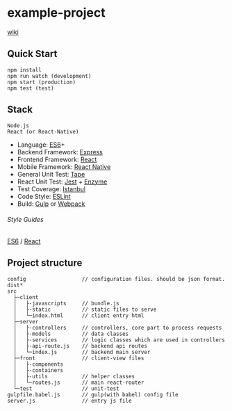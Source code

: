# example-project
[wiki](https://github.com/ovekyc/node-example-project/wiki)

## Quick Start

    npm install
    npm run watch (development)
    npm start (production)
    npm test (test)

## Stack

    Node.js
    React (or React-Native)

* Language: [ES6](https://babeljs.io/docs/learn-es2015/)+
* Backend Framework: [Express](https://expressjs.com/)
* Frontend Framework: [React](https://facebook.github.io/react/)
* Mobile Framework: [React Native](https://facebook.github.io/react-native/)
* General Unit Test: [Tape](https://github.com/substack/tape)
* React Unit Test: [Jest](http://facebook.github.io/jest/) + [Enzyme](https://github.com/airbnb/enzyme)
* Test Coverage: [Istanbul](https://github.com/gotwarlost/istanbul)
* Code Style: [ESLint](http://eslint.org/)
* Build: [Gulp](http://gulpjs.com/) or [Webpack](https://webpack.github.io/)

###### Style Guides
[ES6](<https://github.com/airbnb/javascript>) / [React](<https://github.com/airbnb/javascript/tree/master/react>)

## Project structure

    config                  // configuration files. should be json format.
    dist*
    src
      ├─client
      │   ├-javascripts     // bundle.js
      │   ├-static          // static files to serve
      │   └─index.html      // client entry html
      ├─server
      │   ├-controllers     // controllers, core part to process requests
      │   ├-models          // data classes
      │   ├-services        // logic classes which are used in controllers
      │   ├-api-route.js    // backend api routes
      │   └─index.js        // backend main server
      ├─front               // client-view files
      │   ├-components
      │   ├-containers
      │   ├-utils           // helper classes
      │   └─routes.js       // main react-router
      └─test                // unit-test
    gulpfile.babel.js       // gulp(with babel) config file
    server.js               // entry js file

